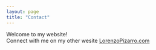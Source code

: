 ```yaml
---
layout: page
title: "Contact"
---
```

 Welcome to my website!  
Connect with me on my other wesite [LorenzoPizarro.com](http://www.LorenzoPizarro.com)
